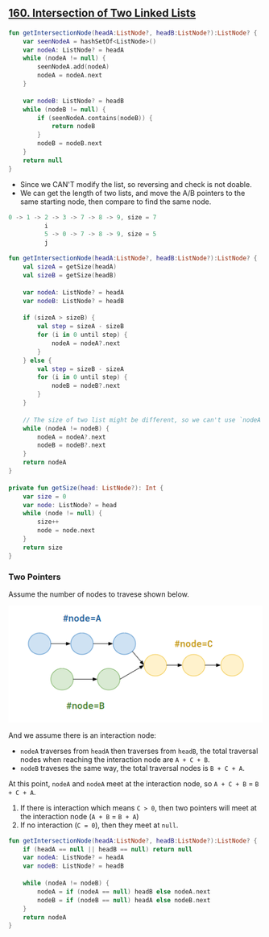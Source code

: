 ## [160. Intersection of Two Linked Lists](https://leetcode.com/problems/intersection-of-two-linked-lists/)

```kotlin
fun getIntersectionNode(headA:ListNode?, headB:ListNode?):ListNode? {
    var seenNodeA = hashSetOf<ListNode>()
    var nodeA: ListNode? = headA
    while (nodeA != null) {
        seenNodeA.add(nodeA)
        nodeA = nodeA.next
    }

    var nodeB: ListNode? = headB
    while (nodeB != null) {
        if (seenNodeA.contains(nodeB)) {
            return nodeB
        }
        nodeB = nodeB.next
    }
    return null
}
```

* Since we CAN'T modify the list, so reversing and check is not doable. 
* We can get the length of two lists, and move the A/B pointers to the same starting node, then compare to find the same node.

```js
0 -> 1 -> 2 -> 3 -> 7 -> 8 -> 9, size = 7
          i
          5 -> 0 -> 7 -> 8 -> 9, size = 5
          j
```

```kotlin
fun getIntersectionNode(headA:ListNode?, headB:ListNode?):ListNode? {
    val sizeA = getSize(headA)
    val sizeB = getSize(headB)

    var nodeA: ListNode? = headA
    var nodeB: ListNode? = headB

    if (sizeA > sizeB) {
        val step = sizeA - sizeB
        for (i in 0 until step) {
            nodeA = nodeA?.next
        }
    } else {
        val step = sizeB - sizeA
        for (i in 0 until step) {
            nodeB = nodeB?.next
        }
    }

    // The size of two list might be different, so we can't use `nodeA != null && nodeB != null` as condition
    while (nodeA != nodeB) {
        nodeA = nodeA?.next
        nodeB = nodeB?.next
    }
    return nodeA
}

private fun getSize(head: ListNode?): Int {
    var size = 0
    var node: ListNode? = head
    while (node != null) {
        size++
        node = node.next
    }
    return size
}
```

### Two Pointers
Assume the number of nodes to travese shown below.

![160.intersection-of-two-linked-lists](../media/160.intersection-of-two-linked-lists.png)

And we assume there is an interaction node:
* `nodeA` traverses from `headA` then traverses from `headB`, the total traversal nodes when reaching the interaction node 
are `A + C + B`.
* `nodeB` traveses the same way, the total traversal nodes is `B + C + A`.

At this point, `nodeA` and `nodeA` meet at the interaction node, so `A + C + B` = `B + C + A`.

1. If there is interaction which means `C > 0`, then two pointers will meet at the interaction node (`A + B` = `B + A`)
2. If no interaction (`C = 0`), then they meet at `null`.

```kotlin
fun getIntersectionNode(headA:ListNode?, headB:ListNode?):ListNode? {
    if (headA == null || headB == null) return null
    var nodeA: ListNode? = headA
    var nodeB: ListNode? = headB

    while (nodeA != nodeB) {
        nodeA = if (nodeA == null) headB else nodeA.next
        nodeB = if (nodeB == null) headA else nodeB.next
    }
    return nodeA
}
```